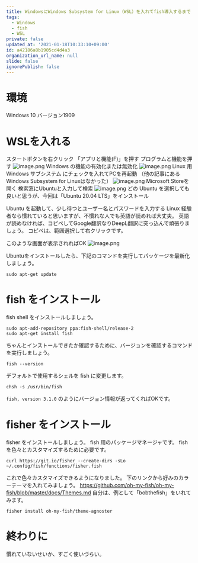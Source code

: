 ```yaml
---
title: WindowsにWindows Subsystem for Linux（WSL）を入れてfish導入するまで
tags:
  - Windows
  - fish
  - WSL
private: false
updated_at: '2021-01-18T10:33:10+09:00'
id: a42186a8b1905cd4d4a3
organization_url_name: null
slide: false
ignorePublish: false
---
```

# 環境
Windows 10 バージョン1909
# WSLを入れる

スタートボタンを右クリック
「アプリと機能(F)」を押す
プログラムと機能を押す
![image.png](https://qiita-image-store.s3.ap-northeast-1.amazonaws.com/0/233011/a938e6d2-acce-6414-22dc-8558ca8071fe.png)
Windows の機能の有効化または無効化
![image.png](https://qiita-image-store.s3.ap-northeast-1.amazonaws.com/0/233011/9be03398-f994-5008-21c5-df6b12a974f4.png)
Linux 用 Windows サブシステム にチェックを入れてPCを再起動
（他の記事にあるWindows Subsystem for Linuxはなかった）
![image.png](https://qiita-image-store.s3.ap-northeast-1.amazonaws.com/0/233011/103c895b-a1a8-717c-57b5-5385cdab4914.png)
Microsoft Storeを開く
検索窓にUbuntuと入力して検索
![image.png](https://qiita-image-store.s3.ap-northeast-1.amazonaws.com/0/233011/5f87dd55-718c-527b-16c8-c5fd1440c79a.png)
どの Ubuntu を選択しても良いと思うが、今回は「Ubuntu 20.04 LTS」をインストール

Ubuntu を起動して、少し待つとユーザー名とパスワードを入力する
Linux 経験者なら慣れていると思いますが、不慣れな人でも英語が読めれば大丈夫。
英語が読めなければ、コピペしてGoogle翻訳なりDeepL翻訳に突っ込んで頑張りましょう。
コピペは、範囲選択して右クリックです。

このような画面が表示されればOK
![image.png](https://qiita-image-store.s3.ap-northeast-1.amazonaws.com/0/233011/f8f33db8-acea-bcd6-d32b-5e51275a17e5.png)

Ubuntuをインストールしたら、下記のコマンドを実行してパッケージを最新化しましょう。

```shell
sudo apt-get update
```

# fish をインストール
fish shell をインストールしましょう。

```shell
sudo apt-add-repository ppa:fish-shell/release-2
sudo apt-get install fish
```

ちゃんとインストールできたか確認するために、バージョンを確認するコマンドを実行しましょう。

```shell
fish --version
```

デフォルトで使用するシェルを fish に変更します。

```shell
chsh -s /usr/bin/fish
```

```fish, version 3.1.0``` のようにバージョン情報が返ってくればOKです。

# fisher をインストール

fisher をインストールしましょう。
fish 用のパッケージマネージャです。
fish を色々とカスタマイズするために必要です。

```shell
curl https://git.io/fisher --create-dirs -sLo ~/.config/fish/functions/fisher.fish
```

これで色々カスタマイズできるようになりました。
下のリンクから好みのカラーテーマを入れてみましょう。
https://github.com/oh-my-fish/oh-my-fish/blob/master/docs/Themes.md
自分は、例として「bobthefish」をいれてみます。

```shell
fisher install oh-my-fish/theme-agnoster
```

# 終わりに
慣れていないせいか、すごく使いづらい。
